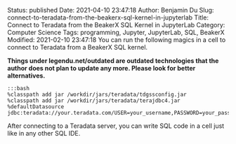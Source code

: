 Status: published
Date: 2021-04-10 23:47:18
Author: Benjamin Du
Slug: connect-to-teradata-from-the-beakerx-sql-kernel-in-jupyterlab
Title: Connect to Teradata from the BeakerX SQL Kernel in JupyterLab
Category: Computer Science
Tags: programming, Jupyter, JupyterLab, SQL, BeakerX
Modified: 2021-02-10 23:47:18
You can run the following magics in a cell to connect to Teradata from a BeakerX SQL kernel.

**Things under legendu.net/outdated are outdated technologies that the author does not plan to update any more. Please look for better alternatives.**

    :::bash
    %classpath add jar /workdir/jars/teradata/tdgssconfig.jar
    %classpath add jar /workdir/jars/teradata/terajdbc4.jar
    %defaultDatasource jdbc:teradata://your.teradata.com/USER=your_username,PASSWORD=your_password

After connecting to a Teradata server,
you can write SQL code in a cell just like in any other SQL IDE.
